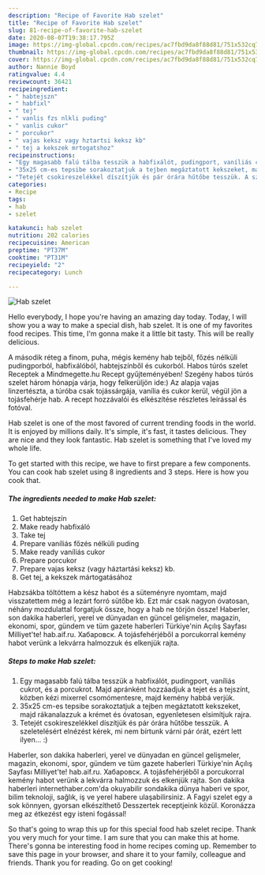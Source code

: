 ```yaml
---
description: "Recipe of Favorite Hab szelet"
title: "Recipe of Favorite Hab szelet"
slug: 81-recipe-of-favorite-hab-szelet
date: 2020-08-07T19:38:17.795Z
image: https://img-global.cpcdn.com/recipes/ac7fbd9da8f88d81/751x532cq70/hab-szelet-recept-foto.jpg
thumbnail: https://img-global.cpcdn.com/recipes/ac7fbd9da8f88d81/751x532cq70/hab-szelet-recept-foto.jpg
cover: https://img-global.cpcdn.com/recipes/ac7fbd9da8f88d81/751x532cq70/hab-szelet-recept-foto.jpg
author: Nannie Boyd
ratingvalue: 4.4
reviewcount: 36421
recipeingredient:
- " habtejszn"
- " habfixl"
- " tej"
- " vanlis fzs nlkli puding"
- " vanlis cukor"
- " porcukor"
- " vajas keksz vagy hztartsi keksz kb"
- " tej a kekszek mrtogatshoz"
recipeinstructions:
- "Egy magasabb falú tálba tesszük a habfixálót, pudingport, vaníliás cukrot, és a porcukrot. Majd apránként hozzáadjuk a tejet és a tejszínt, közben kézi mixerrel csomómentesre, majd kemény habbá verjük."
- "35x25 cm-es tepsibe sorakoztatjuk a tejben megáztatott kekszeket, majd rákanalazzuk a krémet és óvatosan, egyenletesen elsimítjuk rajra."
- "Tetejét csokireszelékkel díszítjük és pár órára hűtőbe tesszük. A szeletelésért elnézést kérek, mi nem bírtunk várni pár órát, ezért lett ilyen... :)"
categories:
- Recipe
tags:
- hab
- szelet

katakunci: hab szelet 
nutrition: 202 calories
recipecuisine: American
preptime: "PT37M"
cooktime: "PT31M"
recipeyield: "2"
recipecategory: Lunch

---
```



![Hab szelet](https://img-global.cpcdn.com/recipes/ac7fbd9da8f88d81/751x532cq70/hab-szelet-recept-foto.jpg)

Hello everybody, I hope you're having an amazing day today. Today, I will show you a way to make a special dish, hab szelet. It is one of my favorites food recipes. This time, I'm gonna make it a little bit tasty. This will be really delicious.

A második réteg a finom, puha, mégis kemény hab tejből, főzés nélküli pudingporból, habfixálóból, habtejszínből és cukorból. Habos túrós szelet Receptek a Mindmegette.hu Recept gyűjteményében! Szegény habos túrós szelet három hónapja várja, hogy felkerüljön ide:) Az alapja vajas linzertészta, a túróba csak tojássárgája, vanília és cukor kerül, végül jön a tojásfehérje hab. A recept hozzávalói és elkészítése részletes leírással és fotóval.

Hab szelet is one of the most favored of current trending foods in the world. It is enjoyed by millions daily. It's simple, it's fast, it tastes delicious. They are nice and they look fantastic. Hab szelet is something that I've loved my whole life.


To get started with this recipe, we have to first prepare a few components. You can cook hab szelet using 8 ingredients and 3 steps. Here is how you cook that.

<!--inarticleads1-->

##### The ingredients needed to make Hab szelet:

1. Get  habtejszín
1. Make ready  habfixáló
1. Take  tej
1. Prepare  vaníliás főzés nélküli puding
1. Make ready  vaníliás cukor
1. Prepare  porcukor
1. Prepare  vajas keksz (vagy háztartási keksz) kb.
1. Get  tej, a kekszek mártogatásához


Habzsákba töltöttem a kész habot és a süteményre nyomtam, majd visszatettem még a lezárt forró sütőbe kb. Ezt már csak nagyon óvatosan, néhány mozdulattal forgatjuk össze, hogy a hab ne törjön össze! Haberler, son dakika haberleri, yerel ve dünyadan en güncel gelişmeler, magazin, ekonomi, spor, gündem ve tüm gazete haberleri Türkiye&#39;nin Açılış Sayfası Milliyet&#39;te! hab.aif.ru. Хабаровск. A tojásfehérjéből a porcukorral kemény habot verünk a lekvárra halmozzuk és elkenjük rajta. 

<!--inarticleads2-->

##### Steps to make Hab szelet:

1. Egy magasabb falú tálba tesszük a habfixálót, pudingport, vaníliás cukrot, és a porcukrot. Majd apránként hozzáadjuk a tejet és a tejszínt, közben kézi mixerrel csomómentesre, majd kemény habbá verjük.
1. 35x25 cm-es tepsibe sorakoztatjuk a tejben megáztatott kekszeket, majd rákanalazzuk a krémet és óvatosan, egyenletesen elsimítjuk rajra.
1. Tetejét csokireszelékkel díszítjük és pár órára hűtőbe tesszük. A szeletelésért elnézést kérek, mi nem bírtunk várni pár órát, ezért lett ilyen... :)


Haberler, son dakika haberleri, yerel ve dünyadan en güncel gelişmeler, magazin, ekonomi, spor, gündem ve tüm gazete haberleri Türkiye&#39;nin Açılış Sayfası Milliyet&#39;te! hab.aif.ru. Хабаровск. A tojásfehérjéből a porcukorral kemény habot verünk a lekvárra halmozzuk és elkenjük rajta. Son dakika haberleri internethaber.com&#39;da okuyabilir sondakika dünya haberi ve spor, bilim teknoloji, sağlık, iş ve yerel habere ulaşabilirsiniz. A Fagyi szelet egy a sok könnyen, gyorsan elkészíthető Desszertek receptjeink közül. Koronázza meg az étkezést egy isteni fogással! 

So that's going to wrap this up for this special food hab szelet recipe. Thank you very much for your time. I am sure that you can make this at home. There's gonna be interesting food in home recipes coming up. Remember to save this page in your browser, and share it to your family, colleague and friends. Thank you for reading. Go on get cooking!
